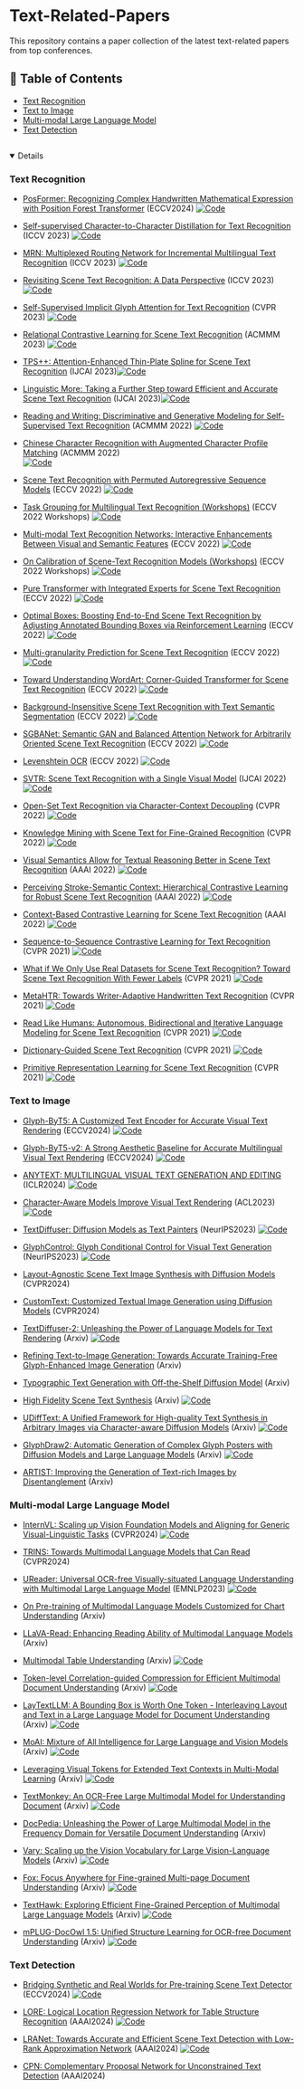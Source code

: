 # Text-Related-Papers
This repository contains a paper collection of the latest text-related papers from top conferences.

## 📖 Table of Contents
- [Text Recognition](#Text-Recognition)
- [Text to Image](#text-to-image)
- [Multi-modal Large Language Model](#Multi-modal-Large-Language-Model)
- [Text Detection](#text-detection)
##

<details open>
  
### Text Recognition
+ [PosFormer: Recognizing Complex Handwritten Mathematical Expression with Position Forest Transformer](https://arxiv.org/pdf/2407.07764) (ECCV2024)
  [![Code](https://img.shields.io/badge/GitHub-9cf?style=flat&logo=github&logoColor=black)](https://github.com/SJTU-DeepVisionLab/PosFormer)
  
+ [Self-supervised Character-to-Character Distillation for Text Recognition](https://arxiv.org/pdf/2211.00288.pdf) (ICCV 2023)
  [![Code](https://img.shields.io/badge/GitHub-9cf?style=flat&logo=github&logoColor=black)](https://github.com/TongkunGuan/CCD)
  
+ [MRN: Multiplexed Routing Network for Incremental Multilingual Text Recognition](https://arxiv.org/abs/2305.14758) (ICCV 2023)
  [![Code](https://img.shields.io/badge/GitHub-9cf?style=flat&logo=github&logoColor=black)](https://github.com/simplify23/MRN)
  
+ [Revisiting Scene Text Recognition: A Data Perspective](https://arxiv.org/abs/2307.08723) (ICCV 2023)
  [![Code](https://img.shields.io/badge/GitHub-9cf?style=flat&logo=github&logoColor=black)](https://github.com/Mountchicken/Union14M)
  
+ [Self-Supervised Implicit Glyph Attention for Text Recognition](https://openaccess.thecvf.com/content/CVPR2023/html/Guan_Self-Supervised_Implicit_Glyph_Attention_for_Text_Recognition_CVPR_2023_paper.html) (CVPR 2023)
  [![Code](https://img.shields.io/badge/GitHub-9cf?style=flat&logo=github&logoColor=black)](https://github.com/TongkunGuan/SIGA)
  
+ [Relational Contrastive Learning for Scene Text Recognition](https://arxiv.org/pdf/2308.00508.pdf) (ACMMM 2023) [![Code](https://img.shields.io/badge/GitHub-9cf?style=flat&logo=github&logoColor=black)](https://github.com/ThunderVVV/RCLSTR)
  
+ [TPS++: Attention-Enhanced Thin-Plate Spline for Scene Text Recognition](https://arxiv.org/abs/2305.05322) (IJCAI 2023)[![Code](https://img.shields.io/badge/GitHub-9cf?style=flat&logo=github&logoColor=black)](https://github.com/simplify23/TPS_PP)
  
+ [Linguistic More: Taking a Further Step toward Efficient and Accurate Scene Text Recognition](https://arxiv.org/pdf/2305.05140.pdf) (IJCAI 2023)[![Code](https://img.shields.io/badge/GitHub-9cf?style=flat&logo=github&logoColor=black)](https://github.com/CyrilSterling/LPV)
  
+ [Reading and Writing: Discriminative and Generative Modeling for Self-Supervised Text Recognition](https://dl.acm.org/doi/abs/10.1145/3503161.3547784) (ACMMM 2022)  [![Code](https://img.shields.io/badge/GitHub-9cf?style=flat&logo=github&logoColor=black)](https://github.com/ayumiymk/DiG)
  
+ [Chinese Character Recognition with Augmented Character Profile Matching](https://dl.acm.org/doi/abs/10.1145/3503161.3547827) (ACMMM 2022)  
  [![Code](https://img.shields.io/badge/GitHub-9cf?style=flat&logo=github&logoColor=black)](https://github.com/FudanVI/FudanOCR/tree/main/character-profile-matching)
  
+ [Scene Text Recognition with Permuted Autoregressive Sequence Models](https://link.springer.com/chapter/10.1007/978-3-031-19815-1_11) (ECCV 2022)  [![Code](https://img.shields.io/badge/GitHub-9cf?style=flat&logo=github&logoColor=black)](https://github.com/baudm/parseq)
  
+ [Task Grouping for Multilingual Text Recognition (Workshops)](https://link.springer.com/chapter/10.1007/978-3-031-25069-9_20) (ECCV 2022 Workshops)  [![Code](https://img.shields.io/badge/GitHub-9cf?style=flat&logo=github&logoColor=black)](https://github.com)
  
+ [Multi-modal Text Recognition Networks: Interactive Enhancements Between Visual and Semantic Features](https://link.springer.com/chapter/10.1007/978-3-031-19815-1_26) (ECCV 2022)  [![Code](https://img.shields.io/badge/GitHub-9cf?style=flat&logo=github&logoColor=black)](https://github.com/wp03052/MATRN)
  
+ [On Calibration of Scene-Text Recognition Models (Workshops)](https://link.springer.com/chapter/10.1007/978-3-031-25069-9_18) (ECCV 2022 Workshops)  [![Code](https://img.shields.io/badge/GitHub-9cf?style=flat&logo=github&logoColor=black)](https://github.com)
  
+ [Pure Transformer with Integrated Experts for Scene Text Recognition](https://link.springer.com/chapter/10.1007/978-3-031-19815-1_28) (ECCV 2022)  [![Code](https://img.shields.io/badge/GitHub-9cf?style=flat&logo=github&logoColor=black)](https://github.com)
  
+ [Optimal Boxes: Boosting End-to-End Scene Text Recognition by Adjusting Annotated Bounding Boxes via Reinforcement Learning](https://link.springer.com/chapter/10.1007/978-3-031-19815-1_14) (ECCV 2022)  [![Code](https://img.shields.io/badge/GitHub-9cf?style=flat&logo=github&logoColor=black)](https://github.com)
  
+ [Multi-granularity Prediction for Scene Text Recognition](https://link.springer.com/chapter/10.1007/978-3-031-19815-1_20) (ECCV 2022)  [![Code](https://img.shields.io/badge/GitHub-9cf?style=flat&logo=github&logoColor=black)](https://github.com/AlibabaResearch/AdvancedLiterateMachinery/tree/main/OCR/MGP-STR)
  
+ [Toward Understanding WordArt: Corner-Guided Transformer for Scene Text Recognition](https://link.springer.com/chapter/10.1007/978-3-031-19815-1_18) (ECCV 2022) [![Code](https://img.shields.io/badge/GitHub-9cf?style=flat&logo=github&logoColor=black)](https://github.com/xdxie/WordArt)
  
+ [Background-Insensitive Scene Text Recognition with Text Semantic Segmentation](https://link.springer.com/chapter/10.1007/978-3-031-19806-9_10) (ECCV 2022)  [![Code](https://img.shields.io/badge/GitHub-9cf?style=flat&logo=github&logoColor=black)](https://github.com)
  
+ [SGBANet: Semantic GAN and Balanced Attention Network for Arbitrarily Oriented Scene Text Recognition](https://link.springer.com/chapter/10.1007/978-3-031-19815-1_27) (ECCV 2022)  [![Code](https://img.shields.io/badge/GitHub-9cf?style=flat&logo=github&logoColor=black)](https://github.com)
  
+ [Levenshtein OCR](https://link.springer.com/chapter/10.1007/978-3-031-19815-1_19) (ECCV 2022)  [![Code](https://img.shields.io/badge/GitHub-9cf?style=flat&logo=github&logoColor=black)](https://github.com/AlibabaResearch/AdvancedLiterateMachinery/tree/main/OCR/LevOCR)
  
+ [SVTR: Scene Text Recognition with a Single Visual Model](https://arxiv.org/abs/2205.00159) (IJCAI 2022)  [![Code](https://img.shields.io/badge/GitHub-9cf?style=flat&logo=github&logoColor=black)](https://github.com/PaddlePaddle/PaddleOCR)
  
+ [Open-Set Text Recognition via Character-Context Decoupling](https://openaccess.thecvf.com/content/CVPR2022/papers/Liu_Open-Set_Text_Recognition_via_Character-Context_Decoupling_CVPR_2022_paper.pdf) (CVPR 2022)  [![Code](https://img.shields.io/badge/GitHub-9cf?style=flat&logo=github&logoColor=black)](https://github.com/lancercat/VSDF)
  
+ [Knowledge Mining with Scene Text for Fine-Grained Recognition](https://openaccess.thecvf.com/content/CVPR2022/papers/Wang_Knowledge_Mining_With_Scene_Text_for_Fine-Grained_Recognition_CVPR_2022_paper.pdf) (CVPR 2022)  [![Code](https://img.shields.io/badge/GitHub-9cf?style=flat&logo=github&logoColor=black)](https://github.com/MCLAB-OCR/KnowledgeMiningWithSceneText)
  
+ [Visual Semantics Allow for Textual Reasoning Better in Scene Text Recognition](https://ojs.aaai.org/index.php/AAAI/article/view/19971) (AAAI 2022)  [![Code](https://img.shields.io/badge/GitHub-9cf?style=flat&logo=github&logoColor=black)](https://github.com/adeline-cs/GTR)
  
+ [Perceiving Stroke-Semantic Context: Hierarchical Contrastive Learning for Robust Scene Text Recognition](https://ojs.aaai.org/index.php/AAAI/article/view/20062) (AAAI 2022)  [![Code](https://img.shields.io/badge/GitHub-9cf?style=flat&logo=github&logoColor=black)](https://github.com)
  
+ [Context-Based Contrastive Learning for Scene Text Recognition](https://ojs.aaai.org/index.php/AAAI/article/view/20245) (AAAI 2022)  [![Code](https://img.shields.io/badge/GitHub-9cf?style=flat&logo=github&logoColor=black)](https://github.com)
  
+ [Sequence-to-Sequence Contrastive Learning for Text Recognition](https://openaccess.thecvf.com/content/CVPR2021/papers/Aberdam_Sequence-to-Sequence_Contrastive_Learning_for_Text_Recognition_CVPR_2021_paper.pdf) (CVPR 2021)  [![Code](https://img.shields.io/badge/GitHub-9cf?style=flat&logo=github&logoColor=black)](https://github.com)
  
+ [What if We Only Use Real Datasets for Scene Text Recognition? Toward Scene Text Recognition With Fewer Labels](https://openaccess.thecvf.com/content/CVPR2021/papers/Baek_What_if_We_Only_Use_Real_Datasets_for_Scene_Text_CVPR_2021_paper.pdf) (CVPR 2021)  [![Code](https://img.shields.io/badge/GitHub-9cf?style=flat&logo=github&logoColor=black)](https://github.com/ku21fan/STR-Fewer-Labels)
  
+ [MetaHTR: Towards Writer-Adaptive Handwritten Text Recognition](https://openaccess.thecvf.com/content/CVPR2021/papers/Bhunia_MetaHTR_Towards_Writer-Adaptive_Handwritten_Text_Recognition_CVPR_2021_paper.pdf) (CVPR 2021)  [![Code](https://img.shields.io/badge/GitHub-9cf?style=flat&logo=github&logoColor=black)](https://github.com/tobiasvanderwerff/MetaHTR)
  
+ [Read Like Humans: Autonomous, Bidirectional and Iterative Language Modeling for Scene Text Recognition](https://openaccess.thecvf.com/content/CVPR2021/papers/Fang_Read_Like_Humans_Autonomous_Bidirectional_and_Iterative_Language_Modeling_for_CVPR_2021_paper.pdf) (CVPR 2021) [![Code](https://img.shields.io/badge/GitHub-9cf?style=flat&logo=github&logoColor=black)](https://github.com/FangShancheng/ABINet)
  
+ [Dictionary-Guided Scene Text Recognition](https://openaccess.thecvf.com/content/CVPR2021/papers/Nguyen_Dictionary-Guided_Scene_Text_Recognition_CVPR_2021_paper.pdf) (CVPR 2021) [![Code](https://img.shields.io/badge/GitHub-9cf?style=flat&logo=github&logoColor=black)](https://github.com/VinAIResearch/dict-guided)
  
+ [Primitive Representation Learning for Scene Text Recognition](https://openaccess.thecvf.com/content/CVPR2021/papers/Yan_Primitive_Representation_Learning_for_Scene_Text_Recognition_CVPR_2021_paper.pdf) (CVPR 2021)
  [![Code](https://img.shields.io/badge/GitHub-9cf?style=flat&logo=github&logoColor=black)](https://github.com/RuijieJ/pren)
</details>

### Text to Image
+ [Glyph-ByT5: A Customized Text Encoder for Accurate Visual Text Rendering](https://arxiv.org/pdf/2403.09622) (ECCV2024) 
  [![Code](https://img.shields.io/badge/GitHub-9cf?style=flat&logo=github&logoColor=black)](https://glyph-byt5.github.io/)

+ [Glyph-ByT5-v2: A Strong Aesthetic Baseline for Accurate Multilingual Visual Text Rendering](https://arxiv.org/pdf/2406.10208) (ECCV2024)
  [![Code](https://img.shields.io/badge/GitHub-9cf?style=flat&logo=github&logoColor=black)](https://glyph-byt5-v2.github.io/)

+ [ANYTEXT: MULTILINGUAL VISUAL TEXT GENERATION AND EDITING](https://arxiv.org/pdf/2311.03054) (ICLR2024)
  [![Code](https://img.shields.io/badge/GitHub-9cf?style=flat&logo=github&logoColor=black)](https://github.com/tyxsspa/AnyText)

+ [Character-Aware Models Improve Visual Text Rendering](https://arxiv.org/pdf/2212.10562) (ACL2023)
  [![Code](https://img.shields.io/badge/GitHub-9cf?style=flat&logo=github&logoColor=black)]()

+ [TextDiffuser: Diffusion Models as Text Painters](https://arxiv.org/pdf/2305.10855) (NeurIPS2023)
  [![Code](https://img.shields.io/badge/GitHub-9cf?style=flat&logo=github&logoColor=black)](https://aka.ms/textdiffuser)

+ [GlyphControl: Glyph Conditional Control for Visual Text Generation](https://arxiv.org/pdf/2305.18259) (NeurIPS2023)
  [![Code](https://img.shields.io/badge/GitHub-9cf?style=flat&logo=github&logoColor=black)](https://github.com/AIGText/GlyphControl-release)

+ [Layout-Agnostic Scene Text Image Synthesis with Diffusion Models](https://openaccess.thecvf.com/content/CVPR2024/papers/Zhangli_Layout-Agnostic_Scene_Text_Image_Synthesis_with_Diffusion_Models_CVPR_2024_paper.pdf) (CVPR2024)

+ [CustomText: Customized Textual Image Generation using Diffusion Models](https://arxiv.org/pdf/2405.12531) (CVPR2024)

+ [TextDiffuser-2: Unleashing the Power of Language Models for Text Rendering](https://arxiv.org/pdf/2311.16465) (Arxiv)
  [![Code](https://img.shields.io/badge/GitHub-9cf?style=flat&logo=github&logoColor=black)](https://aka.ms/textdiffuser-2)

+ [Refining Text-to-Image Generation: Towards Accurate Training-Free Glyph-Enhanced Image Generation](https://arxiv.org/pdf/2403.16422) (Arxiv)

+ [Typographic Text Generation with Off-the-Shelf Diffusion Model](https://arxiv.org/pdf/2402.14314) (Arxiv)

+ [High Fidelity Scene Text Synthesis](https://arxiv.org/pdf/2405.14701) (Arxiv)
  [![Code](https://img.shields.io/badge/GitHub-9cf?style=flat&logo=github&logoColor=black)](https://github.com/CodeGoat24/DreamText)

+ [UDiffText: A Unified Framework for High-quality Text Synthesis in Arbitrary Images via Character-aware Diffusion Models](https://arxiv.org/abs/2312.04884) (Arxiv)
  [![Code](https://img.shields.io/badge/GitHub-9cf?style=flat&logo=github&logoColor=black)](https://github.com/ZYM-PKU/UDiffText)

+ [GlyphDraw2: Automatic Generation of Complex Glyph Posters with Diffusion Models and Large Language Models](https://arxiv.org/pdf/2407.02252) (Arxiv)
  [![Code](https://img.shields.io/badge/GitHub-9cf?style=flat&logo=github&logoColor=black)](https://github.com/OPPO-Mente-Lab/GlyphDraw2)

+ [ARTIST: Improving the Generation of Text-rich Images by Disentanglement](https://arxiv.org/pdf/2406.12044) (Arxiv)


  
### Multi-modal Large Language Model
+ [InternVL: Scaling up Vision Foundation Models and Aligning for Generic Visual-Linguistic Tasks](https://openaccess.thecvf.com/content/CVPR2024/papers/Chen_InternVL_Scaling_up_Vision_Foundation_Models_and_Aligning_for_Generic_CVPR_2024_paper.pdf) (CVPR2024)
 [![Code](https://img.shields.io/badge/GitHub-9cf?style=flat&logo=github&logoColor=black)](https://github.com/OpenGVLab/InternVL)

+ [TRINS: Towards Multimodal Language Models that Can Read](https://openaccess.thecvf.com/content/CVPR2024/papers/Zhang_TRINS_Towards_Multimodal_Language_Models_that_Can_Read_CVPR_2024_paper.pdf) (CVPR2024)

+ [UReader: Universal OCR-free Visually-situated Language Understanding with Multimodal Large Language Model](https://arxiv.org/pdf/2310.05126) (EMNLP2023)
 [![Code](https://img.shields.io/badge/GitHub-9cf?style=flat&logo=github&logoColor=black)](https://github.com/LukeForeverYoung/UReader)

+ [On Pre-training of Multimodal Language Models Customized for Chart Understanding](https://arxiv.org/pdf/2407.14506) (Arxiv)

+ [LLaVA-Read: Enhancing Reading Ability of Multimodal Language Models](https://arxiv.org/pdf/2407.19185) (Arxiv)

+ [Multimodal Table Understanding](https://arxiv.org/pdf/2406.08100) (Arxiv)
 [![Code](https://img.shields.io/badge/GitHub-9cf?style=flat&logo=github&logoColor=black)](https://github.com/SpursGoZmy/Table-LLaVA)

+ [Token-level Correlation-guided Compression for Efficient Multimodal Document Understanding](https://arxiv.org/pdf/2407.14439) (Arxiv)
 [![Code](https://img.shields.io/badge/GitHub-9cf?style=flat&logo=github&logoColor=black)](https://github.com/JiuTian-VL/TokenCorrCompressor)

+ [LayTextLLM: A Bounding Box is Worth One Token - Interleaving Layout and Text in a Large Language Model for Document Understanding](https://arxiv.org/pdf/2407.01976) (Arxiv)
 [![Code](https://img.shields.io/badge/GitHub-9cf?style=flat&logo=github&logoColor=black)](https://github.com/LayTextLLM/LayTextLLM)

+ [MoAI: Mixture of All Intelligence for Large Language and Vision Models](https://arxiv.org/abs/2403.07508) (Arxiv)
 [![Code](https://img.shields.io/badge/GitHub-9cf?style=flat&logo=github&logoColor=black)](https://github.com/ByungKwanLee/MoAI)

+ [Leveraging Visual Tokens for Extended Text Contexts in Multi-Modal Learning](https://arxiv.org/abs/2406.02547) (Arxiv)
 [![Code](https://img.shields.io/badge/GitHub-9cf?style=flat&logo=github&logoColor=black)](https://fingerrec.github.io/visincontext/)

+ [TextMonkey: An OCR-Free Large Multimodal Model for Understanding Document](https://arxiv.org/abs/2403.04473) (Arxiv)
 [![Code](https://img.shields.io/badge/GitHub-9cf?style=flat&logo=github&logoColor=black)](https://github.com/Yuliang-Liu/Monkey)

+ [DocPedia: Unleashing the Power of Large Multimodal Model in the Frequency Domain for Versatile Document Understanding](https://arxiv.org/pdf/2311.11810) (Arxiv)

+ [Vary: Scaling up the Vision Vocabulary for Large Vision-Language Models](https://arxiv.org/pdf/2312.06109) (Arxiv)
 [![Code](https://img.shields.io/badge/GitHub-9cf?style=flat&logo=github&logoColor=black)](https://varybase.github.io/)

+ [Fox: Focus Anywhere for Fine-grained Multi-page Document Understanding](https://arxiv.org/abs/2405.14295) (Arxiv)
 [![Code](https://img.shields.io/badge/GitHub-9cf?style=flat&logo=github&logoColor=black)](https://github.com/Ucas-HaoranWei/Fox)

+ [TextHawk: Exploring Efficient Fine-Grained Perception of Multimodal Large Language Models](https://arxiv.org/abs/2404.09204) (Arxiv)
 [![Code](https://img.shields.io/badge/GitHub-9cf?style=flat&logo=github&logoColor=black)](https://github.com/yuyq96/TextHawk)

+ [mPLUG-DocOwl 1.5: Unified Structure Learning for OCR-free Document Understanding](https://arxiv.org/abs/2403.12895) (Arxiv)
 [![Code](https://img.shields.io/badge/GitHub-9cf?style=flat&logo=github&logoColor=black)](https://github.com/X-PLUG/mPLUG-DocOwl/tree/main/DocOwl1.5)



### Text Detection
+ [Bridging Synthetic and Real Worlds for Pre-training Scene Text Detector](https://arxiv.org/pdf/2312.05286) (ECCV2024)
 [![Code](https://img.shields.io/badge/GitHub-9cf?style=flat&logo=github&logoColor=black)](https://github.com/SJTU-DeepVisionLab/FreeReal)

+ [LORE: Logical Location Regression Network for Table Structure Recognition](https://arxiv.org/pdf/2303.03730.pdf) (AAAI2024)
 [![Code](https://img.shields.io/badge/GitHub-9cf?style=flat&logo=github&logoColor=black)](https://github.com/AlibabaResearch/AdvancedLiterateMachinery/tree/main/DocumentUnderstanding/LORE-TSR)

+ [LRANet: Towards Accurate and Efficient Scene Text Detection with Low-Rank Approximation Network](https://arxiv.org/abs/2306.15142) (AAAI2024)
 [![Code](https://img.shields.io/badge/GitHub-9cf?style=flat&logo=github&logoColor=black)](https://github.com/ychensu/LRANet)

+ [CPN: Complementary Proposal Network for Unconstrained Text Detection](https://arxiv.org/pdf/2402.11540.pdf) (AAAI2024)


